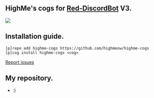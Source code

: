 ## HighMe's cogs for [Red-DiscordBot](https://github.com/Twentysix26/Red-DiscordBot) V3.

<img src="https://byts.no/index.php/apps/files_sharing/ajax/publicpreview.php?x=2560&y=979&a=true&file=highme-banner.png&t=lN9B0sFR3tH90Cp&scalingup=0">

## Installation guide.

```
[p]repo add highme-cogs https://github.com/highmeow/highme-cogs
[p]cog install highme-cogs <cog>
```
[Report issues](https://github.com/highmeow/highme-cogs/issues)

## My repository.

- :)
